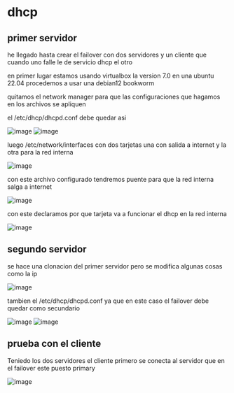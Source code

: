 # dhcp
## primer servidor
he llegado hasta crear el failover con dos servidores y un cliente que cuando uno falle le de servicio dhcp el otro


en primer lugar estamos usando virtualbox la version 7.0 en una ubuntu 22.04
procedemos a usar una debian12 bookworm


quitamos el network manager para que las configuraciones que hagamos en los archivos se apliquen

el /etc/dhcp/dhcpd.conf debe quedar asi

![image](https://github.com/darkrayo97/dhcp/assets/114906901/44b99b32-b176-4585-9036-8f7eb7d10939)
![image](https://github.com/darkrayo97/dhcp/assets/114906901/577bb630-329d-4b2c-adac-c64a41b31776)

luego /etc/network/interfaces con dos tarjetas una con salida a internet y la otra para la red interna

![image](https://github.com/darkrayo97/dhcp/assets/114906901/08373f88-55f5-44a8-af38-d6d131ec18be)

con este archivo configurado tendremos puente para que la red interna salga a internet

![image](https://github.com/darkrayo97/dhcp/assets/114906901/66ad6218-2f97-4cc6-97a4-abdb5a63985f)

con este declaramos por que  tarjeta va a funcionar el dhcp en la red interna

![image](https://github.com/darkrayo97/dhcp/assets/114906901/3bee0324-9452-41a4-81f8-529aa50f4be0)

## segundo servidor

se hace una clonacion del primer servidor pero se modifica algunas cosas como la ip

![image](https://github.com/darkrayo97/dhcp/assets/114906901/7b5c5913-e5ee-4522-824a-3d2208029b5f)

tambien el /etc/dhcp/dhcpd.conf ya que en este caso el failover debe quedar como secundario

![image](https://github.com/darkrayo97/dhcp/assets/114906901/a748f8bd-c3c0-44a3-a035-02d969a2c8b6)
![image](https://github.com/darkrayo97/dhcp/assets/114906901/ecd42795-6550-413c-aea9-18a6c5643b79)


## prueba con el cliente

Teniedo los dos servidores el cliente primero se conecta al servidor que en el failover este puesto primary

![image](https://github.com/darkrayo97/dhcp/assets/114906901/0f0ce1b9-82b1-42f1-bf21-d3eb0fb47db7)


